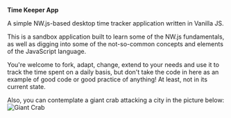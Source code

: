 **Time Keeper App**

A simple NW.js-based desktop time tracker application written in Vanilla JS.

This is a sandbox application built to learn some of the NW.js fundamentals, as
well as digging into some of the not-so-common concepts and elements of the 
JavaScript language.

You're welcome to fork, adapt, change, extend to your needs and use it to track
the time spent on a daily basis, but don't take the code in here as an example
of good code or good practice of anything! At least, not in its current state.

Also, you can contemplate a giant crab attacking a city in the picture below:
![Giant Crab](http://roberthood.net/blog/wp-content/uploads/2008/05/_incredible_giant_crab_redux_by_vegasmike.jpg)